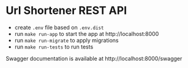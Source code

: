 # Url Shortener REST API

- create `.env` file based on `.env.dist`
- run `make run-app` to start the app at http://localhost:8000
- run `make run-migrate` to apply migrations
- run `make run-tests` to run tests

Swagger documentation is available at http://localhost:8000/swagger